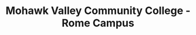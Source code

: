 ---
layout: repo
title: "Mohawk Valley Community College - Rome Campus"
id: 22209
permalink: repos/22209/
---